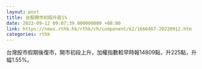 ```yaml
---
layout: post
title: 台股開市初段升逾1%
date: 2022-09-12 09:07:39.000000000 +08:00
link: https://news.rthk.hk/rthk/ch/component/k2/1666467-20220912.htm
categories: rthk
---
```


台灣股市假期後復市，開市初段上升，加權指數較早時報14809點，升225點，升幅1.55%。
